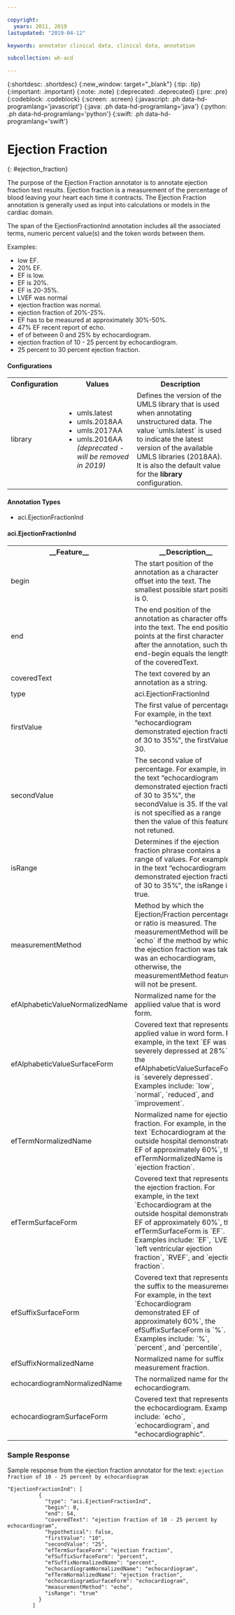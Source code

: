 ```yaml
---

copyright:
  years: 2011, 2019
lastupdated: "2019-04-12"

keywords: annotator clinical data, clinical data, annotation

subcollection: wh-acd

---
```


{:shortdesc: .shortdesc}
{:new_window: target="_blank"}
{:tip: .tip}
{:important: .important}
{:note: .note}
{:deprecated: .deprecated}
{:pre: .pre}
{:codeblock: .codeblock}
{:screen: .screen}
{:javascript: .ph data-hd-programlang='javascript'}
{:java: .ph data-hd-programlang='java'}
{:python: .ph data-hd-programlang='python'}
{:swift: .ph data-hd-programlang='swift'}

# Ejection Fraction
{: #ejection_fraction}

The purpose of the Ejection Fraction annotator is to annotate ejection fraction test results. Ejection fraction is a measurement of the percentage of blood leaving your heart each time it contracts. The Ejection Fraction annotation is generally used as input into calculations or models in the cardiac domain.

The span of the EjectionFractionInd annotation includes all the associated terms, numeric percent value(s) and the token words between them.

Examples:

* low EF.
* 20% EF.
* EF is low.
* EF is 20%.
* EF is 20-35%.
* LVEF was normal
* ejection fraction was normal.
* ejection fraction of 20%-25%.
* EF has to be measured at approximately 30%-50%.
* 47% EF recent report of echo.
* ef of between 0 and 25% by echocardiogram.
* ejection fraction of 10 - 25 percent by echocardiogram.
* 25 percent to 30 percent ejection fraction.

#### Configurations

<table>
<tr>
<th>Configuration</t>
<th>Values</th>
<th>Description</th>
</tr>
<tr>
<td>library</td>
<td>
<ul>
  <li>umls.latest</li>
  <li>umls.2018AA</li>
  <li>umls.2017AA</li>
  <li>umls.2016AA <i>(deprecated - will be removed in 2019)</i></li>
</ul>
</td>
<td>Defines the version of the UMLS library that is used when annotating unstructured data.  The value `umls.latest` is used to indicate the latest version of the available UMLS libraries (2018AA).  It is also the default value for the <b>library</b> configuration.</td>
</tr>
</table>

<h4>Annotation Types</h4>

* aci.EjectionFractionInd

#### aci.EjectionFractionInd

<table>
<tr><th>__Feature__</th><th>__Description__</th></tr>
</thd><td>begin</td><td>The start position of the annotation as a character offset into the text. The smallest possible start position is 0.</td></tr>
<tr><td>end</td><td>The end position of the annotation as character offset into the text. The end position points at the first character after the annotation, such that end-begin equals the length of the coveredText.</td></tr>
<tr><td>coveredText</td><td>The text covered by an annotation as a string.</td></tr>
<tr><td>type</td><td>aci.EjectionFractionInd</td></tr>
<tr><td>firstValue</td><td>The first value of percentage.  For example, in the text “echocardiogram demonstrated ejection fraction of 30 to 35%”, the firstValue is 30.</td></tr>
<tr><td>secondValue</td><td>The second value of percentage.  For example, in the text “echocardiogram demonstrated ejection fraction of 30 to 35%”, the secondValue is 35.  If the value is not specified as a range then the value of this feature is not retuned.</td></tr>
<tr><td>isRange</td><td>Determines if the ejection fraction phrase contains a range of values.  For example, in the text “echocardiogram demonstrated ejection fraction of 30 to 35%”, the isRange is true.</td></tr>
<tr><td>measurementMethod</td><td>Method by which the Ejection/Fraction percentage or ratio is measured.  The measurementMethod will be `echo` if the method by which the ejection fraction was take was an echocardiogram, otherwise, the measurementMethod  feature will not be present.</td></tr>
<tr><td>efAlphabeticValueNormalizedName</td><td>Normalized name for the appliied value that is word form.</td></tr>
<tr><td>efAlphabeticValueSurfaceForm</td><td>Covered text that represents applied value in word form.   For example, in the text `EF was severely depressed at 28%`, the efAlphabeticValueSurfaceForm is `severely depressed`.  Examples include:   `low`, `normal`, `reduced`, and `improvement`.</td></tr>
<tr><td>efTermNormalizedName</td><td>Normalized name for ejection fraction.   For example, in the text `Echocardiogram at the outside hospital demonstrated EF of approximately 60%`, the efTermNormalizedName is `ejection fraction`.</td></tr>
<tr><td>efTermSurfaceForm</td><td>Covered text that represents the ejection fraction.   For example, in the text `Echocardiogram at the outside hospital demonstrated EF of approximately 60%`, the efTermSurfaceForm is `EF`.  Examples include:  `EF`, `LVEF`, `left ventricular ejection fraction`, `RVEF`,  and `ejection fraction`.</td></tr>
<tr><td>efSuffixSurfaceForm</td><td>Covered text that represents the suffix to the measurement.  For example, in the text `Echocardiogram demonstrated EF of approximately 60%`, the efSuffixSurfaceForm is `%`.  Examples include: `%`, `percent`,  and `percentile`,</td></tr>
<tr><td>efSuffixNormalizedName</td><td>Normalized name for suffix measurement fraction.</td></tr>
<tr><td>echocardiogramNormalizedName</td><td>The normalized name for the echocardiogram.</td></tr>
<tr><td>echocardiogramSurfaceForm</td><td>Covered text that represents the echocardiogram.  Examples include:   `echo`, `echocardiogram`, and  "echocardiographic".</td></tr>
</table>

### Sample Response

Sample response from the ejection fraction annotator for the text: `ejection fraction of 10 - 25 percent by echocardiogram`

```
"EjectionFractionInd": [
          {
            "type": "aci.EjectionFractionInd",
            "begin": 0,
            "end": 54,
            "coveredText": "ejection fraction of 10 - 25 percent by echocardiogram",
            "hypothetical": false,
            "firstValue": "10",
            "secondValue": "25",
            "efTermSurfaceForm": "ejection fraction",
            "efSuffixSurfaceForm": "percent",
            "efSuffixNormalizedName": "percent",
            "echocardiogramNormalizedName": "echocardiogram",
            "efTermNormalizedName": "ejection fraction",
            "echocardiogramSurfaceForm": "echocardiogram",
            "measurementMethod": "echo",
            "isRange": "true"
          }
        ]
```
